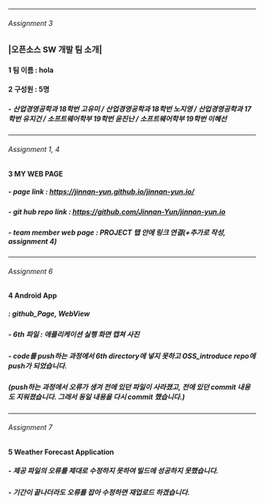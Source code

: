 - - -
###### Assignment 3
### |오픈소스 SW 개발 팀 소개|

#### 1 팀 이름 : hola

#### 2 구성원 : 5명 

##### - 산업경영공학과 18학번 고유미 / 산업경영공학과 18학번 노지영 / 산업경영공학과 17학번 유지건 / 소프트웨어학부 19학번 윤진난 / 소프트웨어학부 19학번 이혜선
- - -
###### Assignment 1, 4
#### 3 MY WEB PAGE
##### - *page link* : https://jinnan-yun.github.io/jinnan-yun.io/
##### - *git hub repo link* : https://github.com/Jinnan-Yun/jinnan-yun.io
##### - *team member* web page : PROJECT 탭 안에 링크 연결(+추가로 작성, assignment 4)
- - -
###### Assignment 6
#### 4 Android App
##### : *github_Page*, *WebView*

##### - 6th 파일 : 애플리케이션 실행 화면 캡쳐 사진 

##### - code를 push하는 과정에서 6th directory에 넣지 못하고 OSS_introduce repo에 push가 되었습니다. 
##### (push하는 과정에서 오류가 생겨 전에 있던 파일이 사라졌고, 전에 있던 commit 내용도 지워졌습니다. 그래서 동일 내용을 다시 commit 했습니다.)
- - -
###### Assignment 7
#### 5 Weather Forecast Application
##### - 제공 파일의 오류를 제대로 수정하지 못하여 빌드에 성공하지 못했습니다.
##### - 기간이 끝나더라도 오류를 잡아 수정하면 재업로드 하겠습니다.
